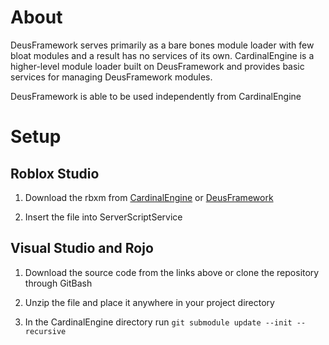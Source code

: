 # About

DeusFramework serves primarily as a bare bones module loader with few bloat modules and a result has no services of its own. CardinalEngine is a higher-level module loader built on DeusFramework and provides basic services for managing DeusFramework modules.

DeusFramework is able to be used independently from CardinalEngine

# Setup

## Roblox Studio

1. Download the rbxm from [CardinalEngine](https://github.com/Floating-Point-Studios/CardinalEngine/releases/) or [DeusFramework](https://github.com/Floating-Point-Studios/deus-framework/releases/)

2. Insert the file into ServerScriptService

## Visual Studio and Rojo

1. Download the source code from the links above or clone the repository through GitBash

2. Unzip the file and place it anywhere in your project directory

3. In the CardinalEngine directory run `git submodule update --init --recursive`